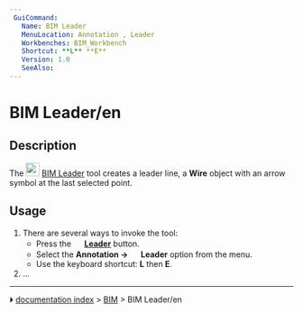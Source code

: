 ```yaml
---
 GuiCommand:
   Name: BIM Leader
   MenuLocation: Annotation , Leader
   Workbenches: BIM_Workbench
   Shortcut: **L** **E**
   Version: 1.0
   SeeAlso: 
---
```


# BIM Leader/en

## Description

The <img alt="" src=images/BIM_Leader.svg  style="width:24px;"> [BIM Leader](BIM_Leader.md) tool creates a leader line, a **Wire** object with an arrow symbol at the last selected point.

## Usage

1.  There are several ways to invoke the tool:
    -   Press the **<img src="images/BIM_Leader.svg" width=16px> [Leader](BIM_Leader.md)** button.
    -   Select the **Annotation → <img src="images/BIM_Leader.svg" width=16px> Leader** option from the menu.
    -   Use the keyboard shortcut: **L** then **E**.
2.  \...



---
⏵ [documentation index](../README.md) > [BIM](BIM_Workbench.md) > BIM Leader/en
